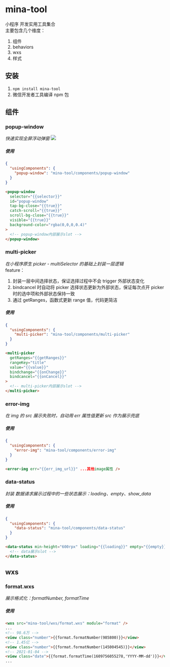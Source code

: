 # mina-tool

小程序 开发实用工具集合  
主要包含几个维度：

1. 组件
2. behaviors
3. wxs
4. 样式

## 安装

1. `npm install mina-tool`
2. 微信开发者工具编译 npm 包

## 组件

### popup-window

_快速实现全屏浮动弹窗_
![](https://tva1.sinaimg.cn/large/0081Kckwly1gltjys368lj30u00lntak.jpg)

##### 使用

```json
{
  "usingComponents": {
    "popup-window": "mina-tool/components/popup-window"
  }
}
```

```html
<popup-window
  selector="{{selector}}"
  id="popup-window"
  tap-bg-close="{{true}}"
  catch-scroll="{{true}}"
  scroll-bg-close="{{true}}"
  visible="{{true}}"
  background-color="rgba(0,0,0,0.4)"
>
  <!-- popup-window内部展示slot -->
</popup-window>
```

### multi-picker

_在小程序原生 picker - multiSelector 的基础上封装一层逻辑_  
feature：

1. 封装一层中间选择状态，保证选择过程中不会 trigger 外部状态变化
2. bindcancel 时自动将 picker 选择状态更新为外部状态，保证每次点开 picker 时的选中项和外部状态保持一致
3. 通过 getRanges，函数式更新 range 值，代码更简洁

##### 使用

```json
{
  "usingComponents": {
    "multi-picker": "mina-tool/components/multi-picker"
  }
}
```

```html
<multi-picker
  getRanges="{{getRanges}}"
  rangeKey="title"
  value="{{value}}"
  bindchange="{{onChange}}"
  bindcancel="{{onCancel}}"
>
  <!-- multi-picker内部展示slot -->
</multi-picker>
```

### error-img

_在 img 的 src 展示失败时，自动用 err 属性值更新 src 作为展示兜底_

##### 使用

```json
{
  "usingComponents": {
    "error-img": "mina-tool/components/error-img"
  }
}
```

```html
<error-img err="{{err_img_url}}" ...其他image属性 />
```

### data-status

_封装 数据请求展示过程中的一些状态展示：loading、empty、show_data_

##### 使用

```json
{
  "usingComponents": {
    "data-status": "mina-tool/components/data-status"
  }
}
```

```html
<data-status min-height="600rpx" loading="{{loading}}" empty="{{empty}}">
  <!-- data展示slot -->
</data-status>
```

## wxs

### format.wxs

_展示格式化：formatNumber, formatTime_

##### 使用

```html
<wxs src="mina-tool/wxs/format.wxs" module="format" />
...
<!-- 98.6万 -->
<view class="number">{{format.formatNumber(985800)}}</view>
<!-- 1.45亿 -->
<view class="number">{{format.formatNumber(145004545)}}</view>
<!-- 2021-01-04 -->
<view class="date">{{format.formatTime(1609756055278,'YYYY-MM-dd')}}</view>
...
```
